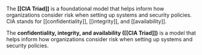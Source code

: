 The **[[CIA Triad]]** is a foundational model that helps inform how organizations consider risk when setting up systems and security policies. CIA stands for [[confidentiality]], [[integrity]], and [[availability]].

The **confidentiality, integrity, and availability ([[CIA Triad]])** is a model that helps inform how organizations consider risk when setting up systems and security policies. 


